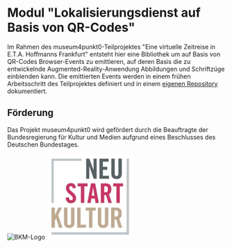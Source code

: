 # Modul "Lokalisierungsdienst auf Basis von QR-Codes"

Im Rahmen des museum4punkt0-Teilprojektes "Eine virtuelle Zeitreise in E.T.A. Hoffmanns Frankfurt" entsteht hier eine Bibliothek um auf Basis von QR-Codes Browser-Events zu emittieren, auf deren Basis die zu entwickelnde Augmented-Reality-Anwendung Abbildungen und Schriftzüge einblenden kann.
Die emittierten Events werden in einem frühen Arbeitsschritt des Teilprojektes definiert und in einem [eigenen Repository](https://github.com/freies-deutsches-hochstift/virtuelle-zeitreise-schnittstellendokumentation) dokumentiert.

## Förderung

Das Projekt museum4punkt0 wird gefördert durch die Beauftragte der Bundesregierung für Kultur und Medien aufgrund eines Beschlusses des Deutschen Bundestages.

![BKM-Logo](https://github.com/museum4punkt0/images/blob/2c46af6cb625a2560f39b01ecb8c4c360733811c/BKM_Fz_2017_Web_de.gif)
![NeustartKultur](https://github.com/museum4punkt0/media_storage/blob/a35eedb36e5b502e90cd76d669a6b337002b230a/BKM_Neustart_Kultur_Wortmarke_pos_RGB_RZ_web.jpg)
